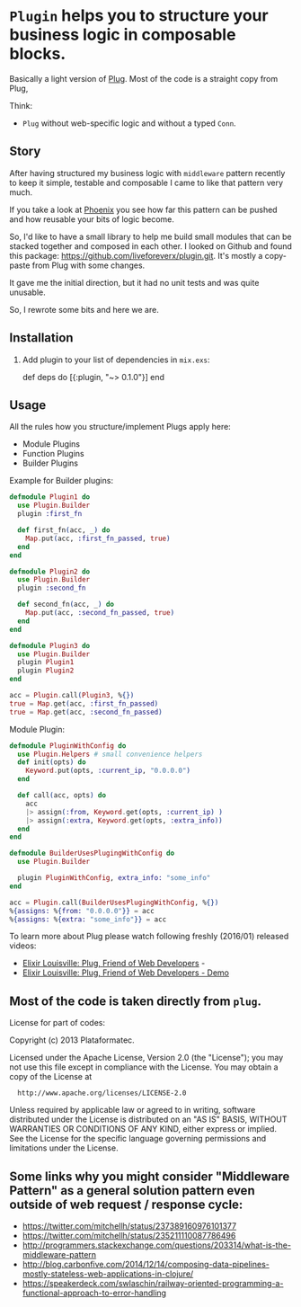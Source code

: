 # `Plugin` helps you to structure your business logic in composable blocks.

Basically a light version of [Plug](https://github.com/elixir-lang/plug). Most of the code is a straight copy from Plug,

Think:
  - `Plug` without web-specific logic and without a typed `Conn`.


## Story

After having structured my business logic  with `middleware` pattern recently to keep it simple, testable and composable I came to like that pattern very much.

If you take a look at [Phoenix](github.com/phoenixframework/phoenix/) you see how far this pattern can be pushed and how reusable your bits of logic become.


So, I'd like to have a small library to help me build small modules that can be stacked together and composed in each other. I looked on Github and found this package: https://github.com/liveforeverx/plugin.git. It's mostly a copy-paste from Plug with some changes.

It gave me the initial direction, but it had no unit tests and was quite unusable.

So, I rewrote some bits and here we are.



## Installation

  1. Add plugin to your list of dependencies in `mix.exs`:

        def deps do
          [{:plugin, "~> 0.1.0"}]
        end


## Usage

All the rules how you structure/implement Plugs apply here:
- Module Plugins
- Function Plugins
- Builder Plugins


Example for Builder plugins:

```elixir
defmodule Plugin1 do
  use Plugin.Builder
  plugin :first_fn

  def first_fn(acc, _) do
    Map.put(acc, :first_fn_passed, true)
  end
end

defmodule Plugin2 do
  use Plugin.Builder
  plugin :second_fn

  def second_fn(acc, _) do
    Map.put(acc, :second_fn_passed, true)
  end
end

defmodule Plugin3 do
  use Plugin.Builder
  plugin Plugin1
  plugin Plugin2
end

acc = Plugin.call(Plugin3, %{})
true = Map.get(acc, :first_fn_passed)
true = Map.get(acc, :second_fn_passed)
```

Module Plugin:


```elixir
defmodule PluginWithConfig do
  use Plugin.Helpers # small convenience helpers
  def init(opts) do
    Keyword.put(opts, :current_ip, "0.0.0.0")
  end

  def call(acc, opts) do
    acc
    |> assign(:from, Keyword.get(opts, :current_ip) )
    |> assign(:extra, Keyword.get(opts, :extra_info))
  end
end

defmodule BuilderUsesPlugingWithConfig do
  use Plugin.Builder

  plugin PluginWithConfig, extra_info: "some_info"
end

acc = Plugin.call(BuilderUsesPlugingWithConfig, %{})
%{assigns: %{from: "0.0.0.0"}} = acc
%{assigns: %{extra: "some_info"}} = acc
```


To learn more about Plug please watch following freshly (2016/01) released videos:
  - [Elixir Louisville: Plug, Friend of Web Developers](https://www.youtube.com/watch?v=-gev84S9_-c) -
  - [Elixir Louisville: Plug, Friend of Web Developers - Demo](https://www.youtube.com/watch?v=tfRD_e-yvOE)


## Most of the code is taken directly from `plug`.

License for part of codes:

Copyright (c) 2013 Plataformatec.

  Licensed under the Apache License, Version 2.0 (the "License");
  you may not use this file except in compliance with the License.
  You may obtain a copy of the License at

      http://www.apache.org/licenses/LICENSE-2.0

  Unless required by applicable law or agreed to in writing, software
  distributed under the License is distributed on an "AS IS" BASIS,
  WITHOUT WARRANTIES OR CONDITIONS OF ANY KIND, either express or implied.
  See the License for the specific language governing permissions and
  limitations under the License.

## Some links why you might consider "Middleware Pattern" as a general solution pattern even outside of web request / response cycle:
  - https://twitter.com/mitchellh/status/237389160976101377
  - https://twitter.com/mitchellh/status/235211110087786496
  - http://programmers.stackexchange.com/questions/203314/what-is-the-middleware-pattern
  - http://blog.carbonfive.com/2014/12/14/composing-data-pipelines-mostly-stateless-web-applications-in-clojure/
  - https://speakerdeck.com/swlaschin/railway-oriented-programming-a-functional-approach-to-error-handling
